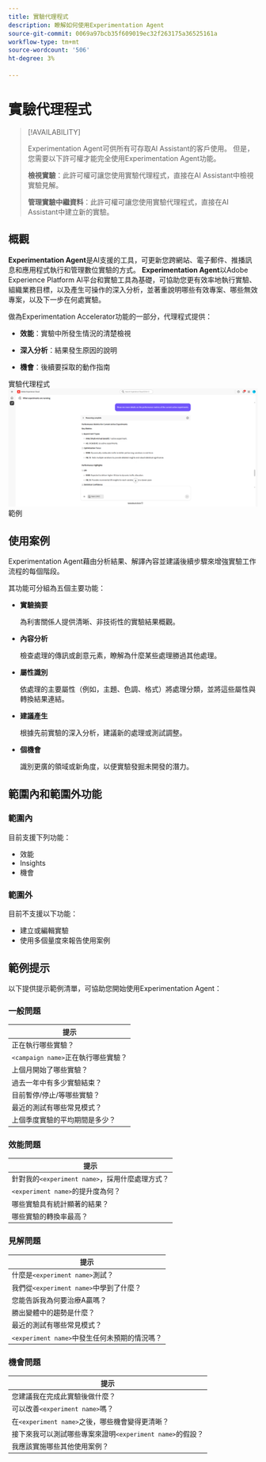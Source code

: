 ```yaml
---
title: 實驗代理程式
description: 瞭解如何使用Experimentation Agent
source-git-commit: 0069a97bcb35f609019ec32f263175a36525161a
workflow-type: tm+mt
source-wordcount: '506'
ht-degree: 3%

---
```


# 實驗代理程式

>[!AVAILABILITY]
>
>Experimentation Agent可供所有可存取AI Assistant的客戶使用。 但是，您需要以下許可權才能完全使用Experimentation Agent功能。
>
>**檢視實驗**：此許可權可讓您使用實驗代理程式，直接在AI Assistant中檢視實驗見解。
>
>**管理實驗中繼資料**：此許可權可讓您使用實驗代理程式，直接在AI Assistant中建立新的實驗。

## 概觀

**Experimentation Agent**&#x200B;是AI支援的工具，可更新您跨網站、電子郵件、推播訊息和應用程式執行和管理數位實驗的方式。 **Experimentation Agent**&#x200B;以Adobe Experience Platform AI平台和實驗工具為基礎，可協助您更有效率地執行實驗、組織業務目標，以及產生可操作的深入分析，並著重說明哪些有效專案、哪些無效專案，以及下一步在何處實驗。

做為Experimentation Accelerator功能的一部分，代理程式提供：

* **效能**：實驗中所發生情況的清楚檢視

* **深入分析**：結果發生原因的說明

* **機會**：後續要採取的動作指南

實驗代理程式![的](./images/experiment/experiment-agent.png)範例

## 使用案例

Experimentation Agent藉由分析結果、解譯內容並建議後續步驟來增強實驗工作流程的每個階段。

其功能可分組為五個主要功能：

* **實驗摘要**

  為利害關係人提供清晰、非技術性的實驗結果概觀。

* **內容分析**

  檢查處理的傳訊或創意元素，瞭解為什麼某些處理勝過其他處理。

* **屬性識別**

  依處理的主要屬性（例如，主題、色調、格式）將處理分類，並將這些屬性與轉換結果連結。

* **建議產生**

  根據先前實驗的深入分析，建議新的處理或測試調整。

* **個機會**

  識別更廣的領域或新角度，以便實驗發掘未開發的潛力。

## 範圍內和範圍外功能

### **範圍內**

目前支援下列功能：

* 效能
* Insights
* 機會

### **範圍外**

目前不支援以下功能：

* 建立或編輯實驗
* 使用多個量度來報告使用案例

## 範例提示

以下提供提示範例清單，可協助您開始使用Experimentation Agent：

### 一般問題

| 提示 |
|-|
| 正在執行哪些實驗？ |
| `<campaign name>`正在執行哪些實驗？ |
| 上個月開始了哪些實驗？ |
| 過去一年中有多少實驗結束？ |
| 目前暫停/停止/等哪些實驗？ |
| 最近的測試有哪些常見模式？ |
| 上個季度實驗的平均期間是多少？ |

### 效能問題

| 提示 |
|-|
| 針對我的`<experiment name>`，採用什麼處理方式？ |
| `<experiment name>`的提升度為何？ |
| 哪些實驗具有統計顯著的結果？ |
| 哪些實驗的轉換率最高？ |

### 見解問題

| 提示 |
|-|
| 什麼是`<experiment name>`測試？ |
| 我們從`<experiment name>`中學到了什麼？ |
| 您能告訴我為何要治療A贏嗎？ |
| 勝出變體中的趨勢是什麼？ |
| 最近的測試有哪些常見模式？ |
| `<experiment name>`中發生任何未預期的情況嗎？ |

### 機會問題

| 提示 |
|-|
| 您建議我在完成此實驗後做什麼？ |
| 可以改善`<experiment name>`嗎？ |
| 在`<experiment name>`之後，哪些機會變得更清晰？ |
| 接下來我可以測試哪些專案來證明`<experiment name>`的假設？ |
| 我應該實施哪些其他使用案例？ |

